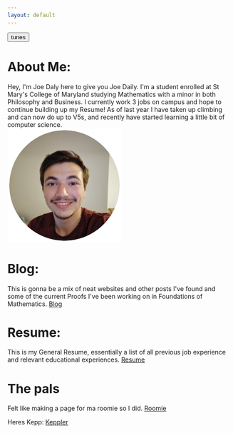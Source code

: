```yaml
---
layout: default
---
```

<button onClick="togglePlay()">tunes</button>
# About Me:
Hey, I'm Joe Daly here to give you Joe Daily. I'm a student enrolled at St Mary's College of Maryland studying Mathematics with a minor in both Philosophy and Business. I currently work 3 jobs on campus and hope to continue building up my Resume! As of last year I have taken up climbing and can now do up to V5s, and recently have started learning a little bit of computer science. <br/>
![Me](Personal/assets/Images/Pic.png)

# Blog: 
This is gonna be a mix of neat websites and other posts I've found and some of the current Proofs I've been working on in Foundations of Mathematics. [Blog](Personal/BlogPage.md)

# Resume: 
This is my General Resume, essentially a list of all previous job experience and relevant educational experiences. 
[Resume](Personal/assets/Resume%20General%20Joe%20Daly.pdf)

# The pals
Felt like making a page for ma roomie so I did. [Roomie](Personal/Roomie.md)<br/>

Heres Kepp: [Keppler](Personal/Keppler.md)

<audio id="myAudio" src="Personal\assets\Audio\Saint Pepsi - Enjoy yourself.mp3" type="Audio/mp3" preload="auto">
</audio>

<script>

    var myAudio = document.getElementById("myAudio");
    var isPlaying = false;

    function togglePlay() {
    isPlaying ? myAudio.pause() : myAudio.play();
    };

    myAudio.onplaying = function() {
    isPlaying = true;
    };
    myAudio.onpause = function() {
    isPlaying = false;
    };
</script>